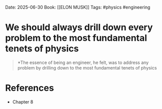 Date: 2025-06-30
Book: [[ELON MUSK]]
Tags: #physics #engineering 
# We should always drill down every problem to the most fundamental tenets of physics

>*The essence of being an engineer, he felt, was to address any problem by drilling down to the most fundamental tenets of physics

# References
- Chapter 8